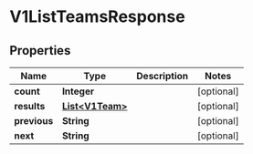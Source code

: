 
# V1ListTeamsResponse

## Properties
Name | Type | Description | Notes
------------ | ------------- | ------------- | -------------
**count** | **Integer** |  |  [optional]
**results** | [**List&lt;V1Team&gt;**](V1Team.md) |  |  [optional]
**previous** | **String** |  |  [optional]
**next** | **String** |  |  [optional]



